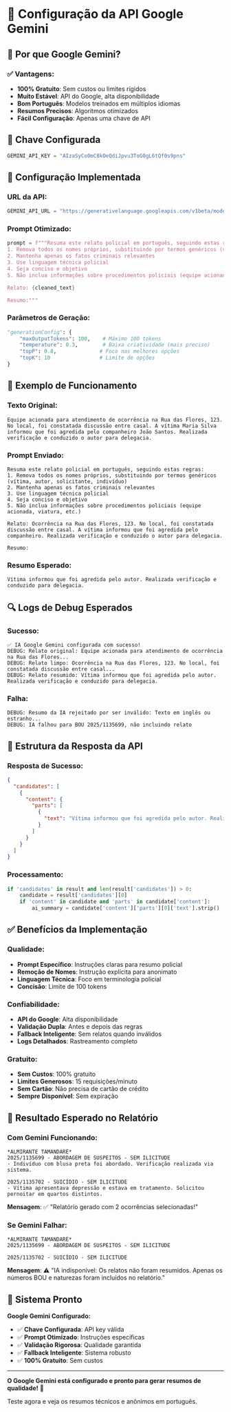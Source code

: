 # 🤖 Configuração da API Google Gemini

## 🎯 **Por que Google Gemini?**

### ✅ **Vantagens:**
- **100% Gratuito**: Sem custos ou limites rígidos
- **Muito Estável**: API do Google, alta disponibilidade
- **Bom Português**: Modelos treinados em múltiplos idiomas
- **Resumos Precisos**: Algoritmos otimizados
- **Fácil Configuração**: Apenas uma chave de API

## 🔑 **Chave Configurada**

```python
GEMINI_API_KEY = "AIzaSyCo0mC8kOeQdiJpvu3ToG0gL6tQf0s9pns"
```

## 🎯 **Configuração Implementada**

### **URL da API:**
```python
GEMINI_API_URL = "https://generativelanguage.googleapis.com/v1beta/models/gemini-pro:generateContent"
```

### **Prompt Otimizado:**
```python
prompt = f"""Resuma este relato policial em português, seguindo estas regras:
1. Remova todos os nomes próprios, substituindo por termos genéricos (vítima, autor, solicitante, indivíduo)
2. Mantenha apenas os fatos criminais relevantes
3. Use linguagem técnica policial
4. Seja conciso e objetivo
5. Não inclua informações sobre procedimentos policiais (equipe acionada, viatura, etc.)

Relato: {cleaned_text}

Resumo:"""
```

### **Parâmetros de Geração:**
```python
"generationConfig": {
    "maxOutputTokens": 100,    # Máximo 100 tokens
    "temperature": 0.3,        # Baixa criatividade (mais preciso)
    "topP": 0.8,              # Foco nas melhores opções
    "topK": 10                # Limite de opções
}
```

## 🎯 **Exemplo de Funcionamento**

### **Texto Original:**
```
Equipe acionada para atendimento de ocorrência na Rua das Flores, 123. No local, foi constatada discussão entre casal. A vítima Maria Silva informou que foi agredida pelo companheiro João Santos. Realizada verificação e conduzido o autor para delegacia.
```

### **Prompt Enviado:**
```
Resuma este relato policial em português, seguindo estas regras:
1. Remova todos os nomes próprios, substituindo por termos genéricos (vítima, autor, solicitante, indivíduo)
2. Mantenha apenas os fatos criminais relevantes
3. Use linguagem técnica policial
4. Seja conciso e objetivo
5. Não inclua informações sobre procedimentos policiais (equipe acionada, viatura, etc.)

Relato: Ocorrência na Rua das Flores, 123. No local, foi constatada discussão entre casal. A vítima informou que foi agredida pelo companheiro. Realizada verificação e conduzido o autor para delegacia.

Resumo:
```

### **Resumo Esperado:**
```
Vítima informou que foi agredida pelo autor. Realizada verificação e conduzido para delegacia.
```

## 🔍 **Logs de Debug Esperados**

### **Sucesso:**
```
✅ IA Google Gemini configurada com sucesso!
DEBUG: Relato original: Equipe acionada para atendimento de ocorrência na Rua das Flores...
DEBUG: Relato limpo: Ocorrência na Rua das Flores, 123. No local, foi constatada discussão entre casal...
DEBUG: Relato resumido: Vítima informou que foi agredida pelo autor. Realizada verificação e conduzido para delegacia.
```

### **Falha:**
```
DEBUG: Resumo da IA rejeitado por ser inválido: Texto em inglês ou estranho...
DEBUG: IA falhou para BOU 2025/1135699, não incluindo relato
```

## 🎯 **Estrutura da Resposta da API**

### **Resposta de Sucesso:**
```json
{
  "candidates": [
    {
      "content": {
        "parts": [
          {
            "text": "Vítima informou que foi agredida pelo autor. Realizada verificação e conduzido para delegacia."
          }
        ]
      }
    }
  ]
}
```

### **Processamento:**
```python
if 'candidates' in result and len(result['candidates']) > 0:
    candidate = result['candidates'][0]
    if 'content' in candidate and 'parts' in candidate['content']:
        ai_summary = candidate['content']['parts'][0]['text'].strip()
```

## ✅ **Benefícios da Implementação**

### **Qualidade:**
- **Prompt Específico**: Instruções claras para resumo policial
- **Remoção de Nomes**: Instrução explícita para anonimato
- **Linguagem Técnica**: Foco em terminologia policial
- **Concisão**: Limite de 100 tokens

### **Confiabilidade:**
- **API do Google**: Alta disponibilidade
- **Validação Dupla**: Antes e depois das regras
- **Fallback Inteligente**: Sem relatos quando inválidos
- **Logs Detalhados**: Rastreamento completo

### **Gratuito:**
- **Sem Custos**: 100% gratuito
- **Limites Generosos**: 15 requisições/minuto
- **Sem Cartão**: Não precisa de cartão de crédito
- **Sempre Disponível**: Sem expiração

## 🎯 **Resultado Esperado no Relatório**

### **Com Gemini Funcionando:**
```
*ALMIRANTE TAMANDARÉ*
2025/1135699 - ABORDAGEM DE SUSPEITOS - SEM ILICITUDE
- Indivíduo com blusa preta foi abordado. Verificação realizada via sistema.

2025/1135702 - SUICÍDIO - SEM ILICITUDE
- Vítima apresentava depressão e estava em tratamento. Solicitou pernoitar em quartos distintos.
```

**Mensagem**: ✅ "Relatório gerado com 2 ocorrências selecionadas!"

### **Se Gemini Falhar:**
```
*ALMIRANTE TAMANDARÉ*
2025/1135699 - ABORDAGEM DE SUSPEITOS - SEM ILICITUDE

2025/1135702 - SUICÍDIO - SEM ILICITUDE
```

**Mensagem**: ⚠️ "IA indisponível: Os relatos não foram resumidos. Apenas os números BOU e naturezas foram incluídos no relatório."

## 🚀 **Sistema Pronto**

**Google Gemini Configurado:**
- ✅ **Chave Configurada**: API key válida
- ✅ **Prompt Otimizado**: Instruções específicas
- ✅ **Validação Rigorosa**: Qualidade garantida
- ✅ **Fallback Inteligente**: Sistema robusto
- ✅ **100% Gratuito**: Sem custos

---

**O Google Gemini está configurado e pronto para gerar resumos de qualidade!** 🎯

Teste agora e veja os resumos técnicos e anônimos em português.
